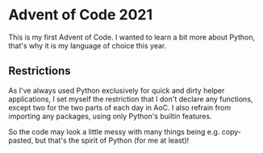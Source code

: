 # Advent of Code 2021
This is my first Advent of Code. I wanted to learn a bit more about Python, that's why it is my language of choice this year.
## Restrictions
As I've always used Python exclusively for quick and dirty helper applications, I set myself the restriction that I don't declare any functions, except two for the two parts of each day in AoC. I also refrain from importing any packages, using only Python's builtin features.

So the code may look a little messy with many things being e.g. copy-pasted, but that's the spirit of Python (for me at least)!